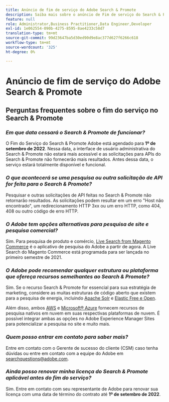 ```yaml
---
title: Anúncio de fim de serviço do Adobe Search & Promote
description: Saiba mais sobre o anúncio de Fim de serviço do Search & Promote Adobe.
feature: null
role: Administrator,Business Practitioner,Data Engineer,Developer
exl-id: 1e062554-090b-4275-8595-8ae4233c58d7
translation-type: tm+mt
source-git-commit: 99d23647ba5d30ed90d9e8ac377d627f6266c618
workflow-type: tm+mt
source-wordcount: '325'
ht-degree: 0%

---
```


# Anúncio de fim de serviço do Adobe Search &amp; Promote

## Perguntas frequentes sobre o fim do serviço no Search &amp; Promote

### **_Em que data cessará o Search &amp; Promote de funcionar?_**

O Fim do Serviço do Search &amp; Promote Adobe está agendado para **1º de setembro de 2022**. Nessa data, a interface de usuário administrativa do Search &amp; Promote não estará mais acessível e as solicitações para APIs do Search &amp; Promote não fornecerão mais resultados. Antes dessa data, o serviço estará totalmente disponível e funcional.

### **_O que acontecerá se uma pesquisa ou outra solicitação de API for feita para o Search &amp; Promote?_**

Pesquisar e outras solicitações de API feitas no Search &amp; Promote não retornarão resultados. As solicitações podem resultar em um erro &quot;Host não encontrado&quot;, um redirecionamento HTTP 3xx ou um erro HTTP, como 404, 408 ou outro código de erro HTTP.

### **_O Adobe tem opções alternativas para pesquisa de site e pesquisa comercial?_**

Sim. Para pesquisa de produto e comércio, [Live Search from Magento Commerce](https://blog.adobe.com/en/publish/2020/11/23/new-ai-capabilities-for-magento-commerce-improve-retail.html) é o aplicativo de pesquisa do Adobe a partir de agora. A Live Search do Magento Commerce está programada para ser lançada no primeiro semestre de 2021.

### **_O Adobe pode recomendar qualquer estrutura ou plataforma que ofereça recursos semelhantes ao Search &amp; Promote?_**

Sim. Se o recurso Search &amp; Promote for essencial para sua estratégia de marketing, considere as muitas estruturas de código aberto que existem para a pesquisa de energia, incluindo [Apache Solr](https://solr.apache.org/) e [Elastic Free e Open](https://www.elastic.co/about/free-and-open).

Além disso, ambos [AWS](https://aws.amazon.com/cloudsearch/) e [Microsoft® Azure](https://azure.microsoft.com/en-us/services/search/) fornecem recursos de pesquisa nativos em nuvem em suas respectivas plataformas de nuvem. É possível integrar ambas as opções no Adobe Experience Manager Sites para potencializar a pesquisa no site e muito mais.

### **_Quem posso entrar em contato para saber mais?_**

Entre em contato com o Gerente de sucesso do cliente (CSM) caso tenha dúvidas ou entre em contato com a equipe do Adobe em [searchquestions@adobe.com](mailto:searchquestions@adobe.com).

### **_Ainda posso renovar minha licença do Search &amp; Promote aplicável antes do fim do serviço?_**

Sim. Entre em contato com seu representante de Adobe para renovar sua licença com uma data de término do contrato até **1º de setembro de 2022**.
